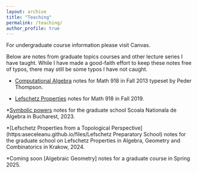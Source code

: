 ```yaml
---
layout: archive
title: "Teaching"
permalink: /teaching/
author_profile: true
---
```


For undergraduate course information please visit Canvas.

Below are notes from graduate topics courses and other lecture series I have taught. While I have made a good-faith effort to keep these notes free of typos, there may still be some typos I have not caught. 

* [Computational Algebra](https:aseceleanu.github.io/files/Computational_alg_notes) notes for Math 918 in Fall 2013 typeset by Peder Thompson.

* [Lefschetz Properties](https:aseceleanu.github.io/files/918-Lefschetz-Notes) notes for Math 918 in Fall 2019.

*[Symbolic powers](https:aseceleanu.github.io/files/SNALectures) notes for the graduate school Scoala Nationala de Algebra in Bucharest, 2023.

*[Lefschetz Properties from a Topological Perspective](https:aseceleanu.github.io/files/Lefschetz Preparatory School) notes for the graduate school on Lefschetz Properties in Algebra, Geometry and Combinatorics in Krakow, 2024.

*Coming soon [Algebraic Geometry] notes for a graduate course in Spring 2025.